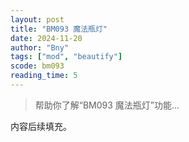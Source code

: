 ```yaml
---
layout: post
title: "BM093 魔法瓶灯"
date: 2024-11-20
author: "Bny"
tags: ["mod", "beautify"]
scode: bm093
reading_time: 5
---
```


> 帮助你了解“BM093 魔法瓶灯”功能...

内容后续填充。
